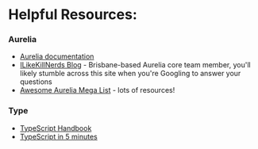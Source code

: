 # Helpful Resources:

### Aurelia

* [Aurelia documentation](https://aurelia.io/docs/)
* [ILikeKillNerds Blog](https://ilikekillnerds.com/) - Brisbane-based Aurelia core team member, you'll likely stumble 
across this site when you're Googling to answer your questions
* [Awesome Aurelia Mega List](https://github.com/aurelia-contrib/awesome-aurelia) - lots of resources!

### Type

* [TypeScript Handbook](https://www.typescriptlang.org/docs/home.html)
* [TypeScript in 5 minutes](https://www.typescriptlang.org/docs/handbook/typescript-in-5-minutes.html)

